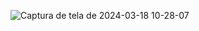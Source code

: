 ![Captura de tela de 2024-03-18 10-28-07](https://github.com/Isabelle-Matos/Grafos/assets/79115662/0bba867c-f197-4dcd-867c-ecf8e3ece6b6)
